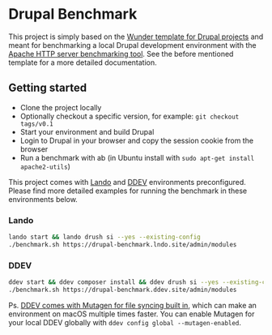 # Drupal Benchmark

This project is simply based on the [Wunder template for Drupal projects](https://github.com/wunderio/drupal-project) and meant for benchmarking a local Drupal development environment with the [Apache HTTP server benchmarking tool](https://httpd.apache.org/docs/2.4/programs/ab.html). See the before mentioned template for a more detailed documentation.

## Getting started

- Clone the project locally
- Optionally checkout a specific version, for example: `git checkout tags/v0.1`
- Start your environment and build Drupal
- Login to Drupal in your browser and copy the session cookie from the browser
- Run a benchmark with ab (in Ubuntu install with `sudo apt-get install apache2-utils`)

This project comes with [Lando](https://lando.dev/) and [DDEV](https://ddev.com/) environments preconfigured. Please find more detailed examples for running the benchmark in these environments below.

### Lando

```sh
lando start && lando drush si --yes --existing-config
./benchmark.sh https://drupal-benchmark.lndo.site/admin/modules
```

### DDEV

```sh
ddev start && ddev composer install && ddev drush si --yes --existing-config
./benchmark.sh https://drupal-benchmark.ddev.site/admin/modules
```

Ps. [DDEV comes with Mutagen for file syncing built in](https://ddev.readthedocs.io/en/latest/users/performance/), which can make an environment on macOS multiple times faster. You can enable Mutagen for your local DDEV globally with `ddev config global --mutagen-enabled`.
